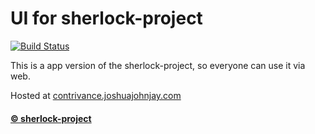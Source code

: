 # UI for sherlock-project
[![Build Status](https://travis-ci.org/joemccann/dillinger.svg?branch=master)](https://travis-ci.org/joemccann/dillinger)

This is a app version of the sherlock-project, so everyone can use it via web.

Hosted at [contrivance.joshuajohnjay.com](http://contrivance.joshuajohnjay.com)
#### [© sherlock-project](https://github.com/sherlock-project/sherlock)
